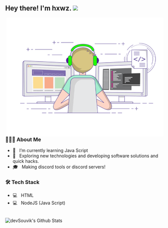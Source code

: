 <h2> Hey there! I'm hxwz. <img src="https://github.com/souvikguria98/souvikguria98/blob/master/Hi.gif" width="25"></h2>
<img align="right" alt="GIF" src="https://raw.githubusercontent.com/devSouvik/devSouvik/master/gif3.gif" width="500"/>

<h3> 👨🏻‍💻 About Me </h3>

- 🔭 &nbsp; I’m currently learning Java Script
- 🤔 &nbsp; Exploring new technologies and developing software solutions and quick hacks.
- 🎓 &nbsp; Making discord tools or discord servers!

<h3>🛠 Tech Stack</h3>

- 💻 &nbsp; HTML
- 💻 &nbsp; NodeJS (Java Script)
<br>

<img align="center" src="https://github-readme-stats.vercel.app/api?username=hxwz1337&include_all_commits=true&count_private=true&show_icons=true&line_height=20&title_color=7A7ADB&icon_color=2234AE&text_color=D3D3D3&bg_color=0,000000,130F40" alt="devSouvik's Github Stats">

</br>
